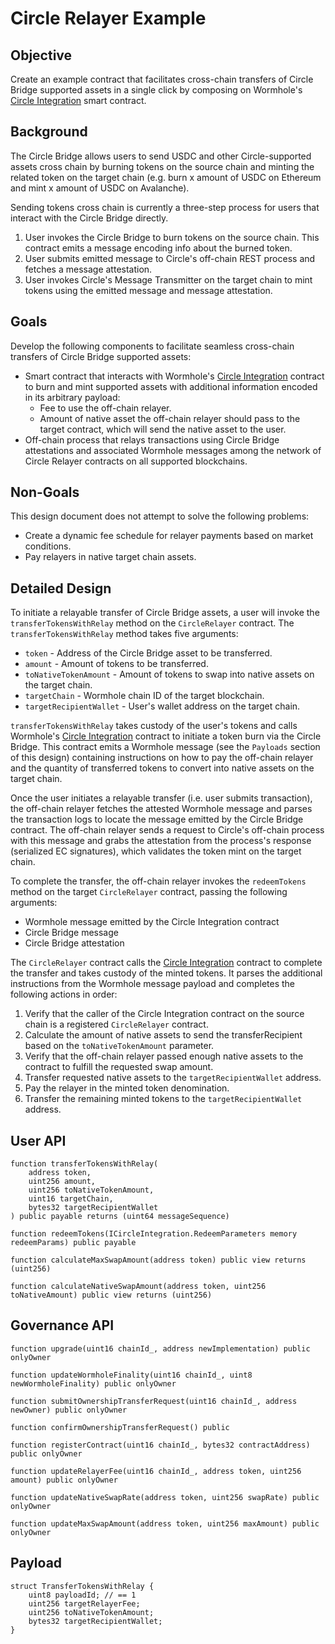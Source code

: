 # Circle Relayer Example

## Objective

Create an example contract that facilitates cross-chain transfers of Circle Bridge supported assets in a single click by composing on Wormhole's [Circle Integration] smart contract.

## Background

The Circle Bridge allows users to send USDC and other Circle-supported assets cross chain by burning tokens on the source chain and minting the related token on the target chain (e.g. burn x amount of USDC on Ethereum and mint x amount of USDC on Avalanche).

Sending tokens cross chain is currently a three-step process for users that interact with the Circle Bridge directly.
1. User invokes the Circle Bridge to burn tokens on the source chain. This contract emits a message encoding info about the burned token.
2. User submits emitted message to Circle's off-chain REST process and fetches a message attestation.
3. User invokes Circle's Message Transmitter on the target chain to mint tokens using the emitted message and message attestation.

## Goals

Develop the following components to facilitate seamless cross-chain transfers of Circle Bridge supported assets:

- Smart contract that interacts with Wormhole's [Circle Integration] contract to burn and mint supported assets with additional information encoded in its arbitrary payload:
  - Fee to use the off-chain relayer.
  - Amount of native asset the off-chain relayer should pass to the target contract, which will send the native asset to the user.
- Off-chain process that relays transactions using Circle Bridge attestations and associated Wormhole messages among the network of Circle Relayer contracts on all supported blockchains.

## Non-Goals

This design document does not attempt to solve the following problems:

- Create a dynamic fee schedule for relayer payments based on market conditions.
- Pay relayers in native target chain assets.

## Detailed Design

To initiate a relayable transfer of Circle Bridge assets, a user will invoke the `transferTokensWithRelay` method on the `CircleRelayer` contract. The `transferTokensWithRelay` method takes five arguments:

- `token` - Address of the Circle Bridge asset to be transferred.
- `amount` - Amount of tokens to be transferred.
- `toNativeTokenAmount` - Amount of tokens to swap into native assets on the target chain.
- `targetChain` - Wormhole chain ID of the target blockchain.
- `targetRecipientWallet` - User's wallet address on the target chain.

`transferTokensWithRelay` takes custody of the user's tokens and calls Wormhole's [Circle Integration] contract to initiate a token burn via the Circle Bridge. This contract emits a Wormhole message (see the `Payloads` section of this design) containing instructions on how to pay the off-chain relayer and the quantity of transferred tokens to convert into native assets on the target chain.

Once the user initiates a relayable transfer (i.e. user submits transaction), the off-chain relayer fetches the attested Wormhole message and parses the transaction logs to locate the message emitted by the Circle Bridge contract. The off-chain relayer sends a request to Circle's off-chain process with this message and grabs the attestation from the process's response (serialized EC signatures), which validates the token mint on the target chain.

To complete the transfer, the off-chain relayer invokes the `redeemTokens` method on the target `CircleRelayer` contract, passing the following arguments:
- Wormhole message emitted by the Circle Integration contract
- Circle Bridge message
- Circle Bridge attestation

The `CircleRelayer` contract calls the [Circle Integration] contract to complete the transfer and takes custody of the minted tokens. It parses the additional instructions from the Wormhole message payload and completes the following actions in order:
1. Verify that the caller of the Circle Integration contract on the source chain is a registered `CircleRelayer` contract.
2. Calculate the amount of native assets to send the transferRecipient based on the `toNativeTokenAmount` parameter.
3. Verify that the off-chain relayer passed enough native assets to the contract to fulfill the requested swap amount.
4. Transfer requested native assets to the `targetRecipientWallet` address.
5. Pay the relayer in the minted token denomination.
6. Transfer the remaining minted tokens to the `targetRecipientWallet` address.

## User API

```solidity
function transferTokensWithRelay(
    address token,
    uint256 amount,
    uint256 toNativeTokenAmount,
    uint16 targetChain,
    bytes32 targetRecipientWallet
) public payable returns (uint64 messageSequence)

function redeemTokens(ICircleIntegration.RedeemParameters memory redeemParams) public payable

function calculateMaxSwapAmount(address token) public view returns (uint256)

function calculateNativeSwapAmount(address token, uint256 toNativeAmount) public view returns (uint256)
```

## Governance API

```solidity
function upgrade(uint16 chainId_, address newImplementation) public onlyOwner

function updateWormholeFinality(uint16 chainId_, uint8 newWormholeFinality) public onlyOwner

function submitOwnershipTransferRequest(uint16 chainId_, address newOwner) public onlyOwner

function confirmOwnershipTransferRequest() public

function registerContract(uint16 chainId_, bytes32 contractAddress) public onlyOwner

function updateRelayerFee(uint16 chainId_, address token, uint256 amount) public onlyOwner

function updateNativeSwapRate(address token, uint256 swapRate) public onlyOwner

function updateMaxSwapAmount(address token, uint256 maxAmount) public onlyOwner
```

## Payload

```solidity
struct TransferTokensWithRelay {
    uint8 payloadId; // == 1
    uint256 targetRelayerFee;
    uint256 toNativeTokenAmount;
    bytes32 targetRecipientWallet;
}
```

[circle integration]: https://github.com/wormhole-foundation/wormhole-circle-integration
